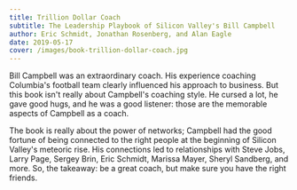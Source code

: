 ```yaml
---
title: Trillion Dollar Coach
subtitle: The Leadership Playbook of Silicon Valley's Bill Campbell
author: Eric Schmidt, Jonathan Rosenberg, and Alan Eagle
date: 2019-05-17
cover: /images/book-trillion-dollar-coach.jpg
---
```


Bill Campbell was an extraordinary coach. His experience coaching Columbia's football team clearly influenced his approach to business. But this book isn't really about Campbell's coaching style. He cursed a lot, he gave good hugs, and he was a good listener: those are the memorable aspects of Campbell as a coach. 

The book is really about the power of networks; Campbell had the good fortune of being connected to the right people at the beginning of Silicon Valley's meteoric rise. His connections led to relationships with Steve Jobs, Larry Page, Sergey Brin, Eric Schmidt, Marissa Mayer, Sheryl Sandberg, and more. So, the takeaway: be a great coach, but make sure you have the right friends.